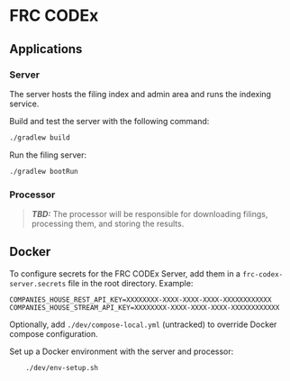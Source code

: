 # FRC CODEx

## Applications

### Server
The server hosts the filing index and admin area and runs the indexing service.

Build and test the server with the following command:
```bash
./gradlew build
```

Run the filing server:
```bash
./gradlew bootRun
```

### Processor
> **_TBD:_**  The processor will be responsible for downloading filings,
> processing them, and storing the results.

## Docker
To configure secrets for the FRC CODEx Server, add them in a `frc-codex-server.secrets` file in the root directory. Example:
```properties
COMPANIES_HOUSE_REST_API_KEY=XXXXXXXX-XXXX-XXXX-XXXX-XXXXXXXXXXXX
COMPANIES_HOUSE_STREAM_API_KEY=XXXXXXXX-XXXX-XXXX-XXXX-XXXXXXXXXXXX
```

Optionally, add `./dev/compose-local.yml` (untracked) to override Docker compose configuration.

Set up a Docker environment with the server and processor:
```bash
    ./dev/env-setup.sh
```

